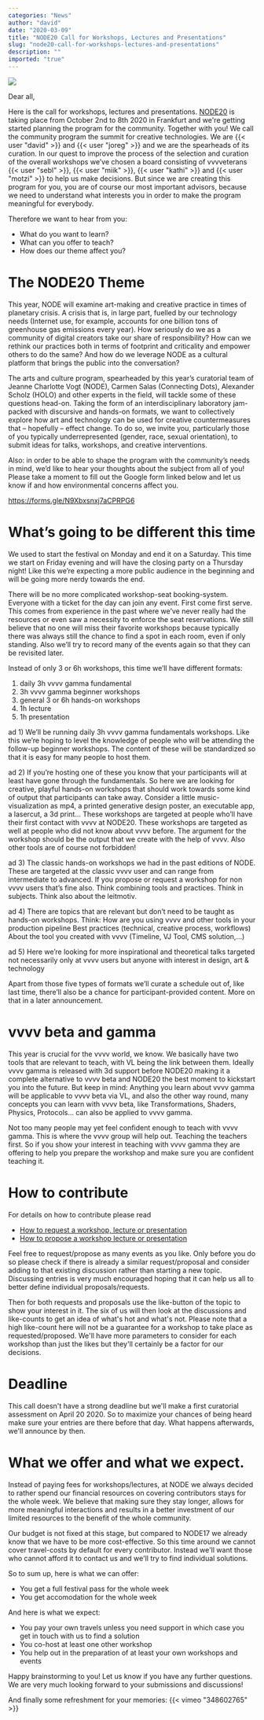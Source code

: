 ```yaml
---
categories: "News"
author: "david"
date: "2020-03-09"
title: "NODE20 Call for Workshops, Lectures and Presentations"
slug: "node20-call-for-workshops-lectures-and-presentations"
description: ""
imported: "true"
---
```



![](NODE2020%20Previe_r.png) 

Dear all,

Here is the call for workshops, lectures and presentations. [NODE20](https://nodeforum.org/announcements/node-forum-for-digital-arts-2020/) is taking place from October 2nd to 8th 2020 in Frankfurt and we're getting started planning the program for the community. Together with you!
We call the community program the summit for creative technologies. We are {{< user "david" >}} and {{< user "joreg" >}} and we are the spearheads of its curation. In our quest to improve the process of the selection and curation of the overall workshops we’ve chosen a board consisting of vvvveterans {{< user "sebl" >}}, {{< user "miik" >}}, {{< user "kathi" >}} and {{< user "motzi" >}} to help us make decisions. But since we are creating this program for you, you are of course our most important advisors, because we need to understand what interests you in order to make the program meaningful for everybody. 

Therefore we want to hear from you:
* What do you want to learn?
* What can you offer to teach?
* How does our theme affect you?

#  The NODE20 Theme

This year, NODE will examine art-making and creative practice in times of planetary crisis. A crisis that is, in large part, fuelled by our technology needs (Internet use, for example, accounts for one billion tons of greenhouse gas emissions every year). How seriously do we as a community of digital creators take our share of responsibility? How can we rethink our practices both in terms of footprint and criticality and empower others to do the same? And how do we leverage NODE as a cultural platform that brings the public into the conversation?

The arts and culture program, spearheaded by this year’s curatorial team of Jeanne Charlotte Vogt (NODE), Carmen Salas (Connecting Dots), Alexander Scholz (HOLO) and other experts in the field, will tackle some of these questions head-on. Taking the form of an interdisciplinary laboratory jam-packed with discursive and hands-on formats, we want to collectively explore how art and technology can be used for creative countermeasures that – hopefully – effect change. To do so, we invite you, particularly those of you typically underrepresented (gender, race, sexual orientation), to submit ideas for talks, workshops, and creative interventions.

Also: in order to be able to shape the program with the community’s needs in mind, we’d like to hear your thoughts about the subject from all of you! Please take a moment to fill out the Google form linked below and let us know if and how environmental concerns affect you.

<https://forms.gle/N9Xbxsnxj7aCPRPG6>


#  What’s going to be different this time

We used to start the festival on Monday and end it on a Saturday. This time we start on Friday evening and will have the closing party on a Thursday night! Like this we’re expecting a more public audience in the beginning and will be going more nerdy towards the end.

There will be no more complicated workshop-seat booking-system. Everyone with a ticket for the day can join any event. First come first serve. This comes from experience in the past where we’ve never really had the resources or even saw a necessity to enforce the seat reservations. We still believe that no one will miss their favorite workshops because typically there was always still the chance to find a spot in each room, even if only standing. Also we’ll try to record many of the events again so that they can be revisited later. 

Instead of only 3 or 6h workshops, this time we’ll have different formats:

1. daily 3h vvvv gamma fundamental
2. 3h vvvv gamma beginner workshops
3. general 3 or 6h hands-on workshops 
4. 1h lecture
5. 1h presentation

ad 1) We’ll be running daily 3h vvvv gamma fundamentals workshops. Like this we’re hoping to level the knowledge of people who will be attending the follow-up beginner workshops. The content of these will be standardized so that it is easy for many people to host them. 

ad 2) If you’re hosting one of these you know that your participants will at least have gone through the fundamentals. So here we are looking for creative, playful hands-on workshops that should work towards some kind of output that participants can take away. Consider a little music-visualization as mp4, a printed generative design poster, an executable app, a lasercut, a 3d print… These workshops are targeted at people who’ll have their first contact with vvvv at NODE20. These workshops are targeted as well at people who did not know about vvvv before. The argument for the workshop should be the output that we create with the help of vvvv. Also other tools are of course not forbidden!

ad 3) The classic hands-on workshops we had in the past editions of NODE. These are targeted at the classic vvvv user and can range from intermediate to advanced. If you propose or request a workshop for non vvvv users that’s fine also. Think combining tools and practices. Think in subjects. Think also about the leitmotiv.

ad 4) There are topics that are relevant but don’t need to be taught as hands-on workshops. Think:
How are you using vvvv and other tools in your production pipeline
Best practices (technical, creative process, workflows)
About the tool you created with vvvv (Timeline, VJ Tool, CMS solution,...)

ad 5) Here we’re looking for more inspirational and theoretical talks targeted not necessarily only at vvvv users but anyone with interest in design, art & technology

Apart from those five types of formats we’ll curate a schedule out of, like last time, there’ll also be a chance for participant-provided content. More on that in a later announcement. 


#  vvvv beta and gamma 

This year is crucial for the vvvv world, we know. We basically have two tools that are relevant to teach, with VL being the link between them. Ideally vvvv gamma is released with 3d support before NODE20 making it a complete alternative to vvvv beta and NODE20 the best moment to kickstart you into the future. But keep in mind: Anything you learn about vvvv gamma will be applicable to vvvv beta via VL, and also the other way round, many concepts you can learn with vvvv beta, like Transformations, Shaders, Physics, Protocols... can also be applied to vvvv gamma. 

Not too many people may yet feel confident enough to teach with vvvv gamma. This is where the vvvv group will help out. Teaching the teachers first. So if you show your interest in teaching with vvvv gamma they are offering to help you prepare the workshop and make sure you are confident teaching it.

#  How to contribute

For details on how to contribute please read

* [How to request a workshop, lecture or presentation](https://discourse.vvvv.org/t/how-to-request-a-workshop-lecture/18298)
* [How to propose a workshop lecture or presentation](https://discourse.vvvv.org/t/how-to-propose-a-workshop-lecture/18299)


Feel free to request/propose as many events as you like. Only before you do so please check if there is already a similar request/proposal and consider adding to that existing discussion rather than starting a new topic. Discussing entries is very much encouraged hoping that it can help us all to better define individual proposals/requests.

Then for both requests and proposals use the like-button of the topic to show your interest in it. The six of us will then look at the discussions and like-counts to get an idea of what's hot and what's not. Please note that a high like-count here will not be a guarantee for a workshop to take place as requested/proposed. We'll have more parameters to consider for each workshop than just the likes but they'll certainly be a factor for our decisions.

#  Deadline

This call doesn't have a strong deadline but we'll make a first curatorial assessment on April 20 2020. So to maximize your chances of being heard make sure your entries are there before that day. What happens afterwards, we'll announce by then.

#  What we offer and what we expect.

Instead of paying fees for workshops/lectures, at NODE we always decided to rather spend our financial resources on covering contributors stays for the whole week. We believe that making sure they stay longer, allows for more meaningful interactions and results in a better investment of our limited resources to the benefit of the whole community.

Our budget is not fixed at this stage, but compared to NODE17 we already know that we have to be more cost-effective. So this time around we cannot cover travel-costs by default for every contributor. Instead we'll want those who cannot afford it to contact us and we'll try to find individual solutions.

So to sum up, here is what we can offer:
* You get a full festival pass for the whole week
* You get accomodation for the whole week

And here is what we expect:
* You pay your own travels unless you need support in which case you get in touch with us to find a solution
* You co-host at least one other workshop
* You help out in the preparation of at least your own workshops and events

Happy brainstorming to you! Let us know if you have any further questions. We are very much looking forward to your submissions and discussions!

And finally some refreshment for your memories:
{{< vimeo "348602765" >}}







